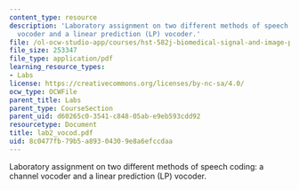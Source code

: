 ```yaml
---
content_type: resource
description: 'Laboratory assignment on two different methods of speech coding: a channel
  vocoder and a linear prediction (LP) vocoder.'
file: /ol-ocw-studio-app/courses/hst-582j-biomedical-signal-and-image-processing-spring-2007/8c0477fb79b5a89304309e8a6efccdaa_lab2_vocod.pdf
file_size: 253347
file_type: application/pdf
learning_resource_types:
- Labs
license: https://creativecommons.org/licenses/by-nc-sa/4.0/
ocw_type: OCWFile
parent_title: Labs
parent_type: CourseSection
parent_uid: d60265c0-3541-c848-05ab-e9eb593cdd92
resourcetype: Document
title: lab2_vocod.pdf
uid: 8c0477fb-79b5-a893-0430-9e8a6efccdaa
---
```

Laboratory assignment on two different methods of speech coding: a channel vocoder and a linear prediction (LP) vocoder.